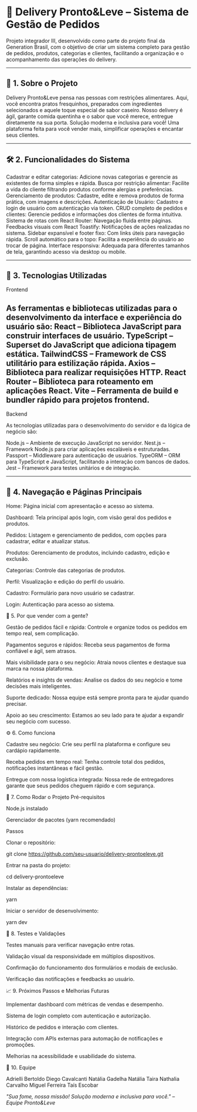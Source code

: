 # 📇 Delivery Pronto&Leve – Sistema de Gestão de Pedidos

Projeto integrador III, desenvolvido como parte do projeto final da Generation Brasil, com o objetivo de criar um sistema completo para gestão de pedidos, produtos, categorias e clientes, facilitando a organização e o acompanhamento das operações do delivery.

---

## 🧾 1. Sobre o Projeto

Delivery Pronto&Leve pensa nas pessoas com restrições alimentares. Aqui, você encontra pratos fresquinhos, preparados com ingredientes selecionados e aquele toque especial de sabor caseiro.
Nosso delivery é ágil, garante comida quentinha e o sabor que você merece, entregue diretamente na sua porta.
Solução moderna e inclusiva para você!
Uma plataforma feita para você vender mais, simplificar operações e encantar seus clientes.

---

## 🛠️ 2. Funcionalidades do Sistema

Cadastrar e editar categorias:
Adicione novas categorias e gerencie as existentes de forma simples e rápida.
Busca por restrição alimentar:
Facilite a vida do cliente filtrando produtos conforme alergias e preferências.
Gerenciamento de produtos:
Cadastre, edite e remova produtos de forma prática, com imagens e descrições.
Autenticação de Usuário:
Cadastro e login de usuário com autenticação via token.
CRUD completo de pedidos e clientes:
Gerencie pedidos e informações dos clientes de forma intuitiva.
Sistema de rotas com React Router:
Navegação fluida entre páginas.
Feedbacks visuais com React Toastify:
Notificações de ações realizadas no sistema.
Sidebar expansível e footer fixo:
Com links úteis para navegação rápida.
Scroll automático para o topo:
Facilita a experiência do usuário ao trocar de página.
Interface responsiva:
Adequada para diferentes tamanhos de tela, garantindo acesso via desktop ou mobile.

---

## 🧰 3. Tecnologias Utilizadas
Frontend

As ferramentas e bibliotecas utilizadas para o desenvolvimento da interface e experiência do usuário são:
React – Biblioteca JavaScript para construir interfaces de usuário.
TypeScript – Superset do JavaScript que adiciona tipagem estática.
TailwindCSS – Framework de CSS utilitário para estilização rápida.
Axios – Biblioteca para realizar requisições HTTP.
React Router – Biblioteca para roteamento em aplicações React.
Vite – Ferramenta de build e bundler rápido para projetos frontend.
---
Backend

As tecnologias utilizadas para o desenvolvimento do servidor e da lógica de negócio são:

Node.js – Ambiente de execução JavaScript no servidor.
Nest.js – Framework Node.js para criar aplicações escaláveis e estruturadas.
Passport – Middleware para autenticação de usuários.
TypeORM – ORM para TypeScript e JavaScript, facilitando a interação com bancos de dados.
Jest – Framework para testes unitários e de integração.

---

## 🧭 4. Navegação e Páginas Principais

Home: Página inicial com apresentação e acesso ao sistema.

Dashboard: Tela principal após login, com visão geral dos pedidos e produtos.

Pedidos: Listagem e gerenciamento de pedidos, com opções para cadastrar, editar e atualizar status.

Produtos: Gerenciamento de produtos, incluindo cadastro, edição e exclusão.

Categorias: Controle das categorias de produtos.

Perfil: Visualização e edição do perfil do usuário.

Cadastro: Formulário para novo usuário se cadastrar.

Login: Autenticação para acesso ao sistema.

📌 5. Por que vender com a gente?

Gestão de pedidos fácil e rápida:
Controle e organize todos os pedidos em tempo real, sem complicação.

Pagamentos seguros e rápidos:
Receba seus pagamentos de forma confiável e ágil, sem atrasos.

Mais visibilidade para o seu negócio:
Atraia novos clientes e destaque sua marca na nossa plataforma.

Relatórios e insights de vendas:
Analise os dados do seu negócio e tome decisões mais inteligentes.

Suporte dedicado:
Nossa equipe está sempre pronta para te ajudar quando precisar.

Apoio ao seu crescimento:
Estamos ao seu lado para te ajudar a expandir seu negócio com sucesso.

⚙️ 6. Como funciona

Cadastre seu negócio:
Crie seu perfil na plataforma e configure seu cardápio rapidamente.

Receba pedidos em tempo real:
Tenha controle total dos pedidos, notificações instantâneas e fácil gestão.

Entregue com nossa logística integrada:
Nossa rede de entregadores garante que seus pedidos cheguem rápido e com segurança.

🚀 7. Como Rodar o Projeto
Pré-requisitos

Node.js instalado

Gerenciador de pacotes (yarn recomendado)

Passos

Clonar o repositório:

git clone https://github.com/seu-usuario/delivery-prontoeleve.git


Entrar na pasta do projeto:

cd delivery-prontoeleve


Instalar as dependências:

yarn


Iniciar o servidor de desenvolvimento:

yarn dev

🧪 8. Testes e Validações

Testes manuais para verificar navegação entre rotas.

Validação visual da responsividade em múltiplos dispositivos.

Confirmação do funcionamento dos formulários e modais de exclusão.

Verificação das notificações e feedbacks ao usuário.

📈 9. Próximos Passos e Melhorias Futuras

Implementar dashboard com métricas de vendas e desempenho.

Sistema de login completo com autenticação e autorização.

Histórico de pedidos e interação com clientes.

Integração com APIs externas para automação de notificações e promoções.

Melhorias na acessibilidade e usabilidade do sistema.

👥 10. Equipe

Adrielli Bertoldo
Diego Cavalcanti
Natália Gadelha
Natália Taira
Nathalia Carvalho
Miguel Ferreira
Taís Escobar

*"Sua fome, nossa missão! Solução moderna e inclusiva para você." – Equipe Pronto&Leve*
